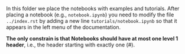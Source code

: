 In this folder we place the notebooks with examples and tutorials. After placing a notebook (e.g., `notebook.ipynb`) you need to modify the file `../index.rst` by adding a new line `tutorials/notebook.ipynb` so that it appears in the left menu of the documentation.

**The only constrain is that Notebooks should have at most one level 1 header**, i.e., the header starting with exactly one (#).
